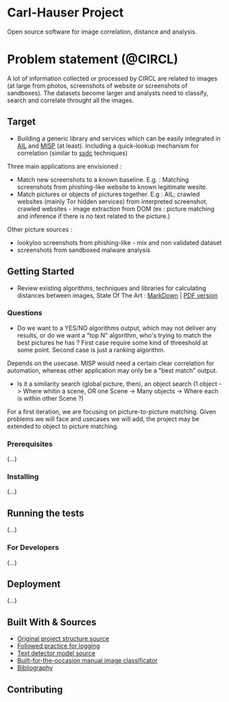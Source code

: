 # Carl-Hauser Project

Open source software for image correlation, distance and analysis.
 
# Problem statement (@CIRCL)

A lot of information collected or processed by CIRCL are related to images (at large from photos, screenshots of website or screenshots of sandboxes). The datasets become larger and analysts need to classify, search and correlate throught all the images. 

## Target

- Building a generic library and services which can be easily integrated in [AIL](https://github.com/CIRCL/AIL-framework) and [MISP](https://github.com/MISP/MISP) (at least). Including a quick-lookup mechanism for correlation (similar to [ssdc](https://github.com/bwall/ssdc/blob/master/ssdc) techniques)

Three main applications are envisioned : 
- Match new screenshots to a known baseline. E.g. : Matching screenshots from phishing-like website to known legitimate wesite.
- Match pictures or objects of pictures together. E.g : AIL; crawled websites (mainly Tor hidden services) from interpreted screenshot, crawled websites - image extraction from DOM (ex : picture matching and inference if there is no text related to the picture.)


Other picture sources : 
- lookyloo screenshots from phishing-like - mix and non validated dataset
- screenshots from sandboxed malware analysis

## Getting Started

* Review existing algorithms, techniques and libraries for calculating distances between images, State Of The Art : [MarkDown](./SOTA/SOTA.md) | [PDF version](./SOTA/SOTA.pdf)

### Questions
- Do we want to a YES/NO algorithms output, which may not deliver any results, or do we want a "top N" algorithm, who's trying to match the best pictures he has ? 
First case require some kind of threeshold at some point. Second case is just a ranking algorithm.

Depends on the usecase. MISP would need a certain clear correlation for automation, whereas other application may only be a "best match" output.

- Is it a similarity search (global picture, then), an object search (1 object -> Where whitin a scene, OR one Scene -> Many objects -> Where each is within other Scene ?)

For a first iteration, we are focusing on picture-to-picture matching. Given problems we will face and usecases we will add, the project may be extended to object to picture matching.

### Prerequisites

(...)

### Installing

(...)

## Running the tests

(...)

### For Developers

(...)

## Deployment

(...)

## Built With & Sources

* [Original project structure source](http://www.kennethreitz.org/essays/repository-structure-and-python)
* [Followed practice for logging](https://fangpenlin.com/posts/2012/08/26/good-logging-practice-in-python/)
* [Text detector model source](https://github.com/argman/EAST)
* [Built-for-the-occasion manual image classificator](https://github.com/Vincent-CIRCL/visjs_classificator)
* [Bibliography](https://www.zotero.org/groups/2296751/carl-hauser/items)

## Contributing
